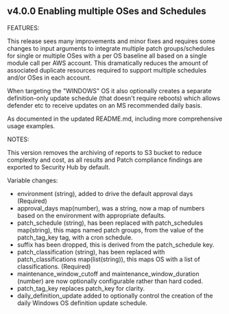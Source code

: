 ## v4.0.0 Enabling multiple OSes and Schedules

FEATURES:

This release sees many improvements and minor fixes and requires some changes to input arguments to integrate multiple patch groups/schedules for single or multiple OSes with a per OS baseline all based on a single module call per AWS account. This dramatically reduces the amount of associated duplicate resources required to support multiple schedules and/or OSes in each account.

When targeting the "WINDOWS" OS it also optionally creates a separate definition-only update schedule (that doesn't require reboots) which allows defender etc to receive updates on an MS recommended daily basis.

As documented in the updated README.md, including more comprehensive usage examples.

NOTES:

This version removes the archiving of reports to S3 bucket to reduce complexity and cost, as all results and Patch compliance findings are exported to Security Hub by default.

Variable changes:

- environment (string), added to drive the default approval days (Required)
- approval_days map(number), was a string, now a map of numbers based on the environment with appropriate defaults.
- patch_schedule (string), has been replaced with patch_schedules map(string), this maps named patch groups, from the value of the patch_tag_key tag, with a cron schedule.
- suffix has been dropped, this is derived from the patch_schedule key.
- patch_classification (string), has been replaced with patch_classifications map(list(string)), this maps OS with a list of classifications. (Required)
- maintenance_window_cutoff and maintenance_window_duration (number) are now optionally configurable rather than hard coded.
- patch_tag_key replaces patch_key for clarity.
- daily_definition_update added to optionally control the creation of the daily Windows OS definition update schedule.
